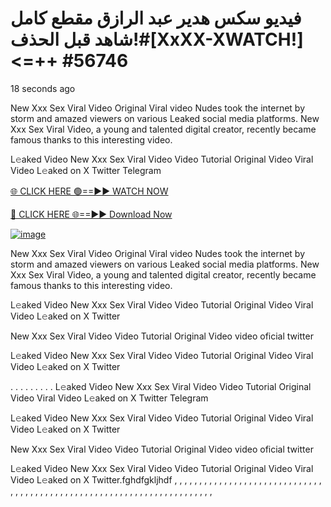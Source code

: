 # فيديو سكس هدير عبد الرازق مقطع كامل شاهد قبل الحذف!#[XxXX-XWATCH!]<=++ #56746
18 seconds ago

New Xxx Sex Viral Video Original Viral video Nudes took the internet by storm and amazed viewers on various Leaked social media platforms. New Xxx Sex Viral Video, a young and talented digital creator, recently became famous thanks to this interesting video.

L𝚎aked Video New Xxx Sex Viral Video Video Tutorial Original Video Viral Video L𝚎aked on X Twitter Telegram

[🌐 CLICK HERE 🟢==►► WATCH NOW](https://4k-stream-tv01.blogspot.com/2025/01/vai00.html)

[🔴 CLICK HERE 🌐==►► Download Now](https://4k-stream-tv01.blogspot.com/2025/01/vai00.html)

[![image](https://github.com/user-attachments/assets/56f970b4-838f-43ed-aca9-fe45eb781ced)](https://4k-stream-tv01.blogspot.com/2025/01/vai00.html)


New Xxx Sex Viral Video Original Viral video Nudes took the internet by storm and amazed viewers on various Leaked social media platforms. New Xxx Sex Viral Video, a young and talented digital creator, recently became famous thanks to this interesting video.

L𝚎aked Video New Xxx Sex Viral Video Video Tutorial Original Video Viral Video L𝚎aked on X Twitter

New Xxx Sex Viral Video Video Tutorial Original Video video oficial twitter

L𝚎aked Video New Xxx Sex Viral Video Video Tutorial Original Video Viral Video L𝚎aked on X Twitter

. . . . . . . . . L𝚎aked Video New Xxx Sex Viral Video Video Tutorial Original Video Viral Video L𝚎aked on X Twitter Telegram

L𝚎aked Video New Xxx Sex Viral Video Video Tutorial Original Video Viral Video L𝚎aked on X Twitter

New Xxx Sex Viral Video Video Tutorial Original Video video oficial twitter

L𝚎aked Video New Xxx Sex Viral Video Video Tutorial Original Video Viral Video L𝚎aked on X Twitter.fghdfgkljhdf , , , , , , , , , , , , , , , , , , , , , , , , , , , , , , , , , , , , , , , , , , , , , , , , , , , , , , , , , , , , , , , , , , , , , , ,
